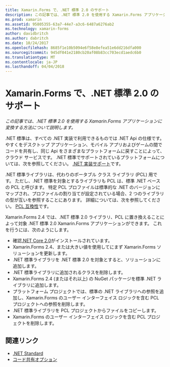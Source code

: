 ```yaml
---
title: Xamarin.Forms で、.NET 標準 2.0 のサポート
description: この記事では、.NET 標準 2.0 を使用する Xamarin.Forms アプリケーションに変換する方法について説明します。
ms.prod: xamarin
ms.assetid: 95805355-63a7-44e7-a3c6-6487a6276ab2
ms.technology: xamarin-forms
author: davidbritch
ms.author: dabritch
ms.date: 10/24/2017
ms.openlocfilehash: 8685f1e10b5094e6f58e8efea51e6dd216dfa000
ms.sourcegitcommit: 945df041e2180cb20af08b83cc703ecd1aedc6b0
ms.translationtype: MT
ms.contentlocale: ja-JP
ms.lasthandoff: 04/04/2018
---
```

# <a name="net-standard-20-support-in-xamarinforms"></a>Xamarin.Forms で、.NET 標準 2.0 のサポート

_この記事では、.NET 標準 2.0 を使用する Xamarin.Forms アプリケーションに変換する方法について説明します。_

.NET 標準は、すべての .NET 実装で利用できるものでは .NET Api の仕様です。 やすくをデスクトップ アプリケーション、モバイル アプリおよびゲームの間でコードを共有し、同じ Api をさまざまなプラットフォームに戻すことによって、クラウド サービスです。 .NET 標準でサポートされているプラットフォームについては、次を参照してください。 [.NET 実装サポート](/dotnet/standard/net-standard#net-implementation-support/)です。

.NET 標準ライブラリは、代わりのポータブル クラス ライブラリ (PCL) 用です。 ただし、.NET 標準を対象とするライブラリも PCL は、標準 .NET ベースの PCL と呼びます。 特定 PCL プロファイルは標準的な .NET のバージョンにマップされ、プロファイルの割り当てが設定されている場合、2 つのライブラリの型が互いを参照することにあります。 詳細については、次を参照してください。 [PCL 互換性](/dotnet/standard/net-standard#pcl-compatibility)です。

Xamarin.Forms 2.4 では、.NET 標準 2.0 ライブラリ、PCL に置き換えることによって対象 .NET 標準 2.0 Xamarin.Forms アプリケーションができます。 これを行うには、次のようにします。

- 確認[.NET Core 2.0](https://www.microsoft.com/net/download/core)がインストールされています。
- Xamarin.Forms 2.4、または大きい値を使用してにまず Xamarin.Forms ソリューションを更新します。
- .NET 標準ライブラリを .NET 標準 2.0 を対象とすると、ソリューションに追加します。
- .NET 標準ライブラリに追加されるクラスを削除します。
- Xamarin.Forms 2.4 (またはそれ以上) の NuGet パッケージを標準 .NET ライブラリに追加します。
- プラットフォーム プロジェクトでは、標準の .NET ライブラリへの参照を追加し、Xamarin.Forms のユーザー インターフェイス ロジックを含む PCL プロジェクトへの参照を削除します。
- .NET 標準ライブラリを PCL プロジェクトからファイルをコピーします。
- Xamarin.Forms のユーザー インターフェイス ロジックを含む PCL プロジェクトを削除します。


## <a name="related-links"></a>関連リンク

- [.NET Standard](~/cross-platform/app-fundamentals/net-standard.md)
- [コード共有オプション](~/cross-platform/app-fundamentals/code-sharing.md)
